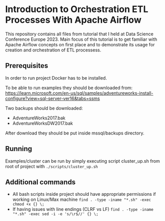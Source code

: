 # Introduction to Orchestration ETL Processes With Apache Airflow

This repository contains all files from tutorial that I held at Data Science Conference Europe 2023.
Main focus of this tutorial is to get familiar with Apache Airflow concepts on first place and to demonstrate its usage for creation and orchestration of ETL processess. 

## Prerequisites

In order to run project Docker has to be installed.

To be able to run examples they should be downloaded from:
https://learn.microsoft.com/en-us/sql/samples/adventureworks-install-configure?view=sql-server-ver16&tabs=ssms

Two backups should be downloaded:
* AdventureWorks2017.bak
* AdventureWorksDW2017.bak

After download they should be put inside mssql/backups directory.

## Running

Examples/cluster can be run by simply executing script cluster_up.sh from root of project with
`./scripts/cluster_up.sh`

## Additional commands

- All bash scripts inside project should have appropriate permissions if working on Linux/Max machine
```find . -type -iname "*.sh" -exec chmod +x {} \;```
- If having issues with line endings (CLRF vs LF)
```find . -type -iname "*.sh" -exec sed -i -e 's/\r$//' {} \;```


